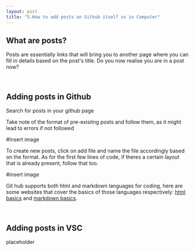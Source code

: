 ```yaml
---
layout: post
title: "5.How to add posts on Github itself vs in Computer"
---
```

<html> 
  <body>
    <h2>What are posts?</h2>
    <p>Posts are essentially links that will bring you to another page where you can fill in details based on the post's title. Do you now realise you are in a post now?</p>
    <br />
    <h2>Adding posts in Github</h2>
    <p>Search for posts in your github page</p>
    <p>Take note of the format of pre-exisitng posts and follow them, as it might lead to errors if not followed</p>
    #Insert image
    <p>To create new posts, click on add file and name the file accordingly based on the format. As for the first few lines of code, 
      if theres a certain layout that is already present, follow that too.
    </p>
    #insert image
    <p>Git hub supports both html and markdown languages for coding, here are some websites that cover the basics of those languages respectively:
      <a href="https://developer.mozilla.org/en-US/docs/Learn/Getting_started_with_the_web/HTML_basics">html basics</a> and 
      <a href="https://www.markdownguide.org/basic-syntax/">markdown basics</a>.</p>
    <br />
    <h2>Adding posts in VSC</h2>
    <p>placeholder</p>
  </body>
</html>

